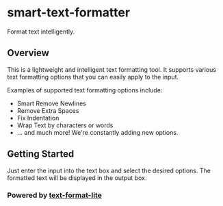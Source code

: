 # smart-text-formatter

Format text intelligently.

## Overview

This is a lightweight and intelligent text formatting tool. It supports various text formatting options that you can
easily apply to the input.

Examples of supported text formatting options include:

- Smart Remove Newlines
- Remove Extra Spaces
- Fix Indentation
- Wrap Text by characters or words
- ... and much more! We're constantly adding new options.

## Getting Started

Just enter the input into the text box and select the desired options. The formatted text will be displayed in the output box.

### Powered by [text-format-lite](https://www.npmjs.com/package/text-format-lite)
